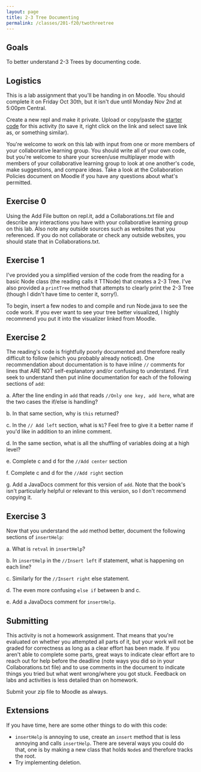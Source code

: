 ```yaml
---
layout: page
title: 2-3 Tree Documenting
permalink: /classes/201-f20/twothreetree
---
```


## Goals
To better understand 2-3 Trees by documenting code.

## Logistics
This is a lab assignment that you'll be handing in on Moodle. You should complete it on Friday Oct 30th, but it isn't due until Monday Nov 2nd at 5:00pm Central.

Create a new repl and make it private. Upload or copy/paste the [starter code](/classes/201-f20/Node.java) for this activity (to save it, right click on the link and select save link as, or something similar).

You're welcome to work on this lab with input from one or more members of your collaborative learning group. You should write all of your own code, but you're welcome to share your screen/use multiplayer mode with members of your collaborative learning group to look at one another's code, make suggestions, and compare ideas. Take a look at the Collaboration Policies document on Moodle if you have any questions about what's permitted.

## Exercise 0
Using the Add File button on repl.it, add a Collaborations.txt file and describe any interactions you have with your collaborative learning group on this lab. Also note any outside sources such as websites that you referenced. If you do not collaborate or check any outside websites, you should state that in Collaborations.txt.

## Exercise 1
I've provided you a simplified version of the code from the reading for a basic Node class (the reading calls it TTNode) that creates a 2-3 Tree. I've also provided a `printTree` method that attempts to clearly print the 2-3 Tree (though I didn't have time to center it, sorry!).

To begin, insert a few nodes to and compile and run Node.java to see the code work. If you ever want to see your tree better visualized, I highly recommend you put it into the visualizer linked from Moodle.

## Exercise 2
The reading's code is frightfully poorly documented and therefore really difficult to follow (which you probably already noticed). One recommendation about documentation is to have inline `//` comments for lines that ARE NOT self-explanatory and/or confusing to understand. First seek to understand then put inline documentation for each of the following sections of `add`:

a. After the line ending in `add` that reads `//Only one key, add here`, what are the two cases the if/else is handling?

b. In that same section, why is `this` returned?

c. In the `// Add left` section, what is `N1`? Feel free to give it a better name if you'd like in addition to an inline comment. 

d. In the same section, what is all the shuffling of variables doing at a high level?

e. Complete c and d for the `//Add center` section

f. Complete c and d for the `//Add right` section

g. Add a JavaDocs comment for this version of `add`. Note that the book's isn't particularly helpful or relevant to this version, so I don't recommend copying it. 

## Exercise 3
Now that you understand the `add` method better, document the following sections of `insertHelp`:

a. What is `retval` in `insertHelp`?

b. In `insertHelp` in the `//Insert left` if statement, what is happening on each line?

c. Similarly for the `//Insert right` else statement.

d. The even more confusing `else if` between b and c.

e. Add a JavaDocs comment for `insertHelp`.

## Submitting
This activity is not a homework assignment. That means that you're evaluated on whether you attempted all parts of it, but your work will not be graded for correctness as long as a clear effort has been made. If you aren't able to complete some parts, great ways to indicate clear effort are to reach out for help before the deadline (note ways you did so in your Collaborations.txt file) and to use comments in the document to indicate things you tried but what went wrong/where you got stuck. Feedback on labs and activities is less detailed than on homework.

Submit your zip file to Moodle as always.

## Extensions
If you have time, here are some other things to do with this code:
* `insertHelp` is annoying to use, create an `insert` method that is less annoying and calls `insertHelp`. There are several ways you could do that, one is by making a new class that holds `Node`s and therefore tracks the root.
* Try implementing deletion.
